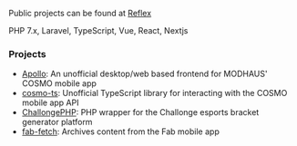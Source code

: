 Public projects can be found at [Reflex](https://github.com/teamreflex)

PHP 7.x, Laravel, TypeScript, Vue, React, Nextjs

### Projects
- [Apollo](https://github.com/teamreflex/cosmo-web): An unofficial desktop/web based frontend for MODHAUS' COSMO mobile app
- [cosmo-ts](https://github.com/teamreflex/cosmo-ts): Unofficial TypeScript library for interacting with the COSMO mobile app API
- [ChallongePHP](https://github.com/teamreflex/ChallongePHP): PHP wrapper for the Challonge esports bracket generator platform
- [fab-fetch](https://github.com/teamreflex/fab-fetch): Archives content from the Fab mobile app
